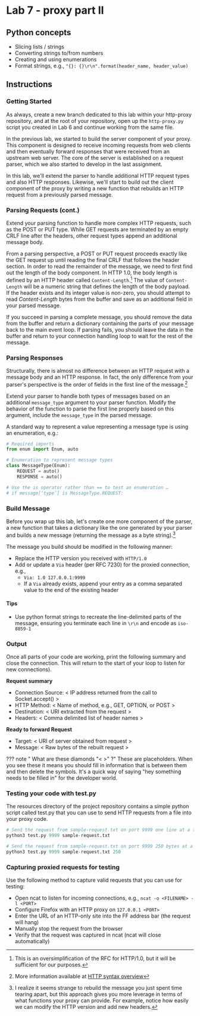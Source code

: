 # Lab 7 - proxy part II

## Python concepts

* Slicing lists / strings
* Converting strings to/from numbers
* Creating and using enumerations
* Format strings, e.g., `"{}: {}\r\n".format(header_name, header_value)`

## Instructions

### Getting Started 

As always, create a new branch dedicated to this lab within your http-proxy repository, and at the root of your repository, open up the `http-proxy.py` script you created in Lab 6 and continue working from the same file. 

In the previous lab, we started to build the server component of your proxy. This component is designed to receive incoming requests from web clients and then eventually forward responses that were received from an upstream web server. The core of the server is established on a request parser, which we also started to develop in the last assignment.

In this lab, we'll extend the parser to handle additional HTTP request types and also HTTP responses. Likewise, we'll start to build out the client component of the proxy by writing a new function that rebuilds an HTTP request from a previously parsed message. 

### Parsing Requests (cont.)

Extend your parsing function to handle more complex HTTP requests, such as the POST or PUT type. While GET requests are terminated by an empty CRLF line after the headers, other request types append an additional message body.

From a parsing perspective, a POST or PUT request proceeds exactly like the GET request up until reading the final CRLF that follows the header section. In order to read the remainder of the message, we need to first find out the length of the body component. In HTTP 1.0, the body length is defined by an HTTP header called `Content-Length`.[^oversimplification] The value of `Content-Length` will be a numeric string that defines the length of the body payload. If the header exists and its integer value is non-zero, you should attempt to read _Content-Length_ bytes from the buffer and save as an additional field in your parsed message. 

If you succeed in parsing a complete message, you should remove the data from the buffer and return a dictionary containing the parts of your message back to the main event loop. If parsing fails, you should leave the data in the buffer and return to your connection handling loop to wait for the rest of the message.

[^oversimplification]: This is an oversimplification of the RFC for HTTP/1.0, but it will be sufficient
for our purposes.

### Parsing Responses
Structurally, there is almost no difference between an HTTP request with a message body and an HTTP response. In fact, the only difference from your parser's perspective is the order of fields in the first line of the message.[^http-syntax]

Extend your parser to handle both types of messages based on an additional `message_type` argument to your parser function. Modify the behavior of the function to parse the first line properly based on this argument, include the `message_type` in the parsed message.

A standard way to represent a value representing a message type is using an enumeration, e.g.:

```python
# Required imports
from enum import Enum, auto

# Enumeration to represent message types 
class MessageType(Enum):
    REQUEST = auto()
    RESPONSE = auto()

# Use the is operator rather than == to test an enumeration …
# if message[‘type’] is MessageType.REQUEST:
```

[^http-syntax]: More information available at [HTTP syntax overview](/assignments/proxy-labs) 

### Build Message

Before you wrap up this lab, let's create one more component of the parser, a new function that takes a dictionary like the one generated by your parser and builds a new message (returning the message as a byte string).[^really?] 

The message you build should be modified in the following manner:

-   Replace the HTTP version you received with `HTTP/1.0`
-   Add or update a `Via` header (per RFC 7230) for the proxied connection, e.g.,
    -   `Via: 1.0 127.0.0.1:9999`
    -   If a `Via` already exists, append your entry as a comma separated value to the end of the existing header

[^really?]: I realize it seems strange to rebuild the message you just spent time tearing apart, but this approach gives you more leverage in terms of what functions your proxy can provide. For example, notice how easily we can modify the HTTP version and add new headers.

#### Tips

-   Use python format strings to recreate the line-delimited parts of the message, ensuring you terminate each line in `\r\n` and encode as `iso-8859-1`

### Output

Once all parts of your code are working, print the following summary and close the connection. This will return to the start of your loop to listen for new connections).

**Request summary**  

* Connection Source: < IP address returned from the call to Socket.accept() >  
* HTTP Method: < Name of method, e.g., GET, OPTION, or POST  >  
* Destination: < URI extracted from the request >  
* Headers: < Comma delimited list of header names >

**Ready to forward Request**

* Target: < URI of server obtained from request >
* Message: < Raw bytes of the rebuilt request >

??? note " What are these diamonds "<   >" ?"
    These are placeholders. When you see these it means you should fill in information that is between them and then delete the symbols. It's a quick way of saying "hey something needs to be filled in" for the developer world.

### Testing your code with test.py

The resources directory of the project repository contains a simple
python script called test.py that you can use to send HTTP requests from
a file into your proxy code.

```python
# Send the request from sample-request.txt on port 9999 one line at a time with a short delay between
python3 test.py 9999 sample-request.txt

# Send the request from sample-request.txt on port 9999 250 bytes at a time with a short delay between
python3 test.py 9999 sample-request.txt 250
```


### Capturing proxied requests for testing

Use the following method to capture valid requests that you can use for
testing:

-   Open ncat to listen for incoming connections, e.g., `ncat -o <FILENAME> -l <PORT>`
-   Configure Firefox with an HTTP proxy on `127.0.0.1 <PORT>`
-   Enter the URL of an HTTP-only site into the FF address bar (the request will hang)
-   Manually stop the request from the browser
-   Verify that the request was captured in ncat (ncat will close automatically)
